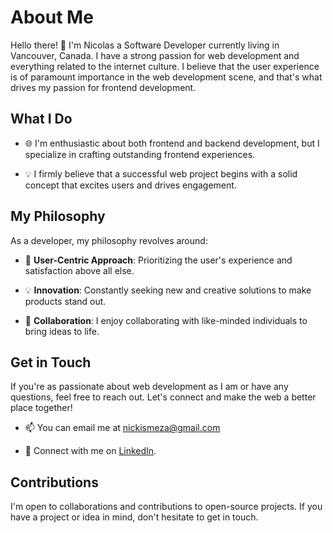 # About Me

Hello there! 👋 I'm Nicolas a Software Developer currently living in Vancouver, Canada. I have a strong passion for web development and everything related to the internet culture. I believe that the user experience is of paramount importance in the web development scene, and that's what drives my passion for frontend development.

## What I Do

- 🌐 I'm enthusiastic about both frontend and backend development, but I specialize in crafting outstanding frontend experiences.

- 💡 I firmly believe that a successful web project begins with a solid concept that excites users and drives engagement.

## My Philosophy

As a developer, my philosophy revolves around:

- 🚀 **User-Centric Approach**: Prioritizing the user's experience and satisfaction above all else.

- 💡 **Innovation**: Constantly seeking new and creative solutions to make products stand out.

- 👥 **Collaboration**: I enjoy collaborating with like-minded individuals to bring ideas to life.

## Get in Touch

If you're as passionate about web development as I am or have any questions, feel free to reach out. Let's connect and make the web a better place together!

- 📫 You can email me at nickismeza@gmail.com

- 💬 Connect with me on [LinkedIn](https://www.linkedin.com/in/nicolas-meza-169378201/).


## Contributions

I'm open to collaborations and contributions to open-source projects. If you have a project or idea in mind, don't hesitate to get in touch. 
